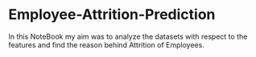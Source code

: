 # Employee-Attrition-Prediction
In this NoteBook my aim was to analyze the datasets with respect to the features and find the reason behind Attrition of Employees.

